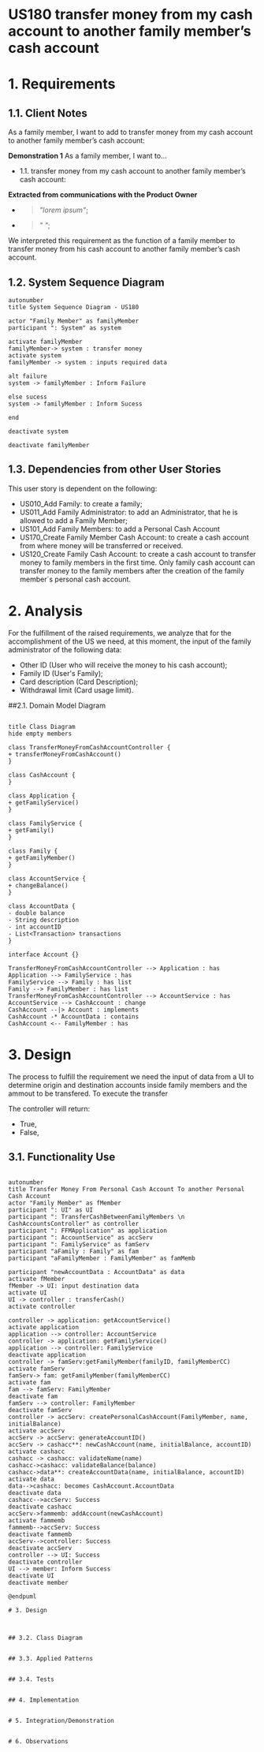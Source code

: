 # US180 transfer money from my cash account to another family member’s cash account

# 1. Requirements

## 1.1. Client Notes

As a family member, I want to add to transfer money from my cash account to another family member’s cash account:

**Demonstration 1** As a family member, I want to...

- 1.1. transfer money from my cash account to another family member’s cash account:
 
**Extracted from communications with the Product Owner**

- >*"lorem ipsum"*;
- >*" "*;

We interpreted this requirement as the function of a family member to transfer money from his cash account to another family member’s cash account.

## 1.2. System Sequence Diagram

```puml
autonumber
title System Sequence Diagram - US180

actor "Family Member" as familyMember
participant ": System" as system

activate familyMember
familyMember-> system : transfer money
activate system
familyMember -> system : inputs required data

alt failure
system -> familyMember : Inform Failure

else sucess
system -> familyMember : Inform Sucess

end

deactivate system

deactivate familyMember
```

## 1.3. Dependencies from other User Stories

This user story is dependent on the following:

- US010_Add Family: to create a family;
- US011_Add Family Administrator: to add an Administrator, that he is allowed to add a Family Member;
- US101_Add Family Members: to add a Personal Cash Account
- US170_Create Family Member Cash Account: to create a cash account from where money will be transferred or received.  
- US120_Create Family Cash Account: to create a cash account to transfer money to family members in the first time. Only family cash account can transfer money to the family members after the creation of the family member´s personal cash account.

# 2. Analysis

For the fulfillment of the raised requirements, we analyze that for the accomplishment of the US we need, at this moment, the input of the family administrator of the following data:

- Other ID (User who will receive the money to his cash account);
- Family ID (User's Family);
- Card description (Card Description);
- Withdrawal limit (Card usage limit).

##2.1. Domain Model Diagram

```puml

title Class Diagram
hide empty members

class TransferMoneyFromCashAccountController {
+ transferMoneyFromCashAccount()
}

class CashAccount {
}

class Application {
+ getFamilyService()
}

class FamilyService {
+ getFamily()
}

class Family {
+ getFamilyMember()
}

class AccountService {
+ changeBalance()
}

class AccountData {
- double balance
- String description
- int accountID
- List<Transaction> transactions
}

interface Account {}

TransferMoneyFromCashAccountController --> Application : has
Application --> FamilyService : has
FamilyService --> Family : has list
Family --> FamilyMember : has list
TransferMoneyFromCashAccountController --> AccountService : has
AccountService --> CashAccount : change
CashAccount --|> Account : implements
CashAccount -* AccountData : contains
CashAccount <-- FamilyMember : has

```

# 3. Design

The process to fulfill the requirement we need the input of data from a UI to determine origin and destination accounts inside family members and the ammout to be transfered.
To execute the transfer

The controller will return:
- True, 
- False, 

## 3.1. Functionality Use

````puml

autonumber
title Transfer Money From Personal Cash Account To another Personal Cash Account
actor "Family Member" as fMember
participant ": UI" as UI
participant ": TransferCashBetweenFamilyMembers \n CashAccountsController" as controller
participant ": FFMApplication" as application
participant ": AccountService" as accServ
participant ": FamilyService" as famServ
participant "aFamily : Family" as fam
participant "aFamilyMember : FamilyMember" as famMemb

participant "newAccountData : AccountData" as data
activate fMember
fMember -> UI: input destination data
activate UI
UI -> controller : transferCash()
activate controller

controller -> application: getAccountService()
activate application
application --> controller: AccountService
controller -> application: getFamilyService()
application --> controller: FamilyService
deactivate application
controller -> famServ:getFamilyMember(familyID, familyMemberCC)
activate famServ
famServ-> fam: getFamilyMember(familyMemberCC)
activate fam
fam --> famServ: FamilyMember
deactivate fam
famServ --> controller: FamilyMember
deactivate famServ
controller -> accServ: createPersonalCashAccount(FamilyMember, name, initialBalance)
activate accServ
accServ -> accServ: generateAccountID()
accServ -> cashacc**: newCashAccount(name, initialBalance, accountID)
activate cashacc
cashacc -> cashacc: validateName(name)
cashacc->cashacc: validateBalance(balance)
cashacc->data**: createAccountData(name, initialBalance, accountID)
activate data
data-->cashacc: becomes CashAccount.AccountData
deactivate data
cashacc-->accServ: Success
deactivate cashacc
accServ->fammemb: addAccount(newCashAccount)
activate fammemb
fammemb-->accServ: Success
deactivate fammemb
accServ-->controller: Success
deactivate accServ
controller --> UI: Success
deactivate controller
UI --> member: Inform Success
deactivate UI
deactivate member

@endpuml

# 3. Design



## 3.2. Class Diagram


## 3.3. Applied Patterns


## 3.4. Tests


## 4. Implementation


# 5. Integration/Demonstration


# 6. Observations

